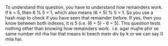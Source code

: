 To understand this question, you have to understand how remainders work. If k = 5, then 6 % 5 = 1, which also means (6 + 5) % 5 = 1. So you use a hash map to check if you have seen that remainder before. If yes, then you know between both indexes, it is 5 (i.e. (6 + 5) - 6 = 5). This question tests nothing other than knowing how remainders work.
​
i.e. agar mujhe phir se same number mil rha hai that means ki beech mein div by k or we can say 0 mila hai.